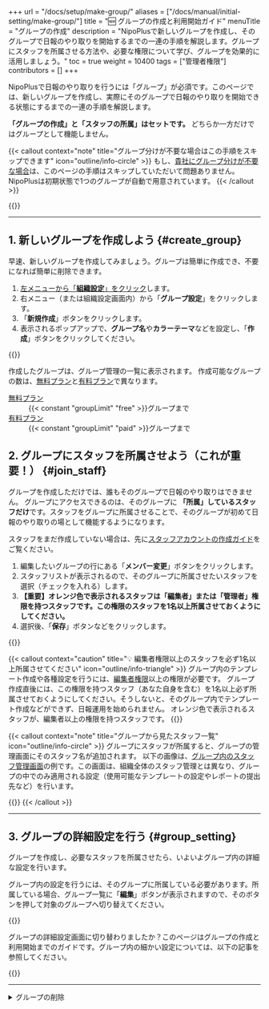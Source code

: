 +++
url = "/docs/setup/make-group/"
aliases = ["/docs/manual/initial-setting/make-group/"]
title = "🆕 グループの作成と利用開始ガイド"
menuTitle = "グループの作成"
description = "NipoPlusで新しいグループを作成し、そのグループで日報のやり取りを開始するまでの一連の手順を解説します。グループにスタッフを所属させる方法や、必要な権限について学び、グループを効果的に活用しましょう。"
toc = true
weight = 10400
tags = ["管理者権限"]
contributors = []
+++

NipoPlusで日報のやり取りを行うには「グループ」が必須です。このページでは、新しいグループを作成し、実際にそのグループで日報のやり取りを開始できる状態にするまでの一連の手順を解説します。

**「グループの作成」と「スタッフの所属」はセットです。** どちらか一方だけではグループとして機能しません。

{{< callout context="note" title="グループ分けが不要な場合はこの手順をスキップできます" icon="outline/info-circle" >}}
もし、[貴社にグループ分けが不要な場合](/docs/setup/_about/#group_merit)は、このページの手順はスキップしていただいて問題ありません。NipoPlusは初期状態で1つのグループが自動で用意されています。
{{< /callout >}}

{{<nextBlog>}}

---

## 1. 新しいグループを作成しよう {#create_group}

早速、新しいグループを作成してみましょう。グループは簡単に作成でき、不要になれば簡単に削除できます。

1.  [左メニューから「**組織設定**」をクリック](/docs/setup/staff-global/rank/#rootSettingBtn)します。
2.  右メニュー（または組織設定画面内）から「**グループ設定**」をクリックします。
3.  「**新規作成**」ボタンをクリックします。
4.  表示されるポップアップで、**グループ名**や**カラーテーマ**などを設定し、「**作成**」ボタンをクリックしてください。

{{<icatch filename="img/add_group" msg="新しいグループを作成するポップアップです。グループ名は後からでも変更できます。" alice="ok">}}

作成したグループは、グループ管理の一覧に表示されます。
作成可能なグループの数は、[無料プラン](/docs/price/free/)と[有料プラン](/docs/price/#fee)で異なります。

<dl class="basic">
<dt><a href="/docs/price/free/">無料プラン</a></dt>
<dd>{{< constant "groupLimit" "free" >}}グループまで</dd>
<dt><a href="/docs/price/fee/">有料プラン</a></dt>
<dd>{{< constant "groupLimit" "paid" >}}グループまで</dd>
</dl>

## 2. グループにスタッフを所属させよう（これが重要！） {#join_staff}

グループを作成しただけでは、誰もそのグループで日報のやり取りはできません。
グループにアクセスできるのは、そのグループに **「所属」しているスタッフだけ**です。スタッフをグループに所属させることで、そのグループが初めて日報のやり取りの場として機能するようになります。

スタッフをまだ作成していない場合は、先に[スタッフアカウントの作成ガイド](/docs/setup/staff-global/make/)をご覧ください。

1.  編集したいグループの行にある「**メンバー変更**」ボタンをクリックします。
2.  スタッフリストが表示されるので、そのグループに所属させたいスタッフを選択（チェックを入れる）します。
3.  **【重要】オレンジ色で表示されるスタッフは「編集者」または「管理者」権限を持つスタッフです。この権限のスタッフを1名以上所属させておくようにしてください。**
4.  選択後、「**保存**」ボタンなどをクリックします。

{{<icatch filename="img/assign-staff2" msg="グループに所属するスタッフを選択しましょう。✅の入ったスタッフは所属済みです">}}

{{< callout context="caution" title="💡 編集者権限以上のスタッフを必ず1名以上所属させてください" icon="outline/info-triangle" >}}
グループ内のテンプレート作成や各種設定を行うには、[編集者権限](/docs/setup/staff-global/rank/)以上の権限が必要です。
グループ作成直後には、この権限を持つスタッフ（あなた自身を含む）を1名以上必ず所属させておくようにしてください。そうしないと、そのグループ内でテンプレート作成などができず、日報運用を始められません。
オレンジ色で表示されるスタッフが、編集者以上の権限を持つスタッフです。
{{</callout>}}

{{< callout context="note" title="グループから見たスタッフ一覧" icon="outline/info-circle" >}}
グループにスタッフが所属すると、グループの管理画面にそのスタッフ名が追加されます。
以下の画像は、[グループ内のスタッフ管理画面](/docs/setup/staff-local/_about/)の例です。この画面は、組織全体のスタッフ管理とは異なり、グループの中でのみ適用される設定（使用可能なテンプレートの設定やレポートの提出先など）を行います。

{{<icatch filename="img/group-member" msg="グループ内から見た所属スタッフの一覧画面です。" alice="here">}}
{{< /callout >}}

---

## 3. グループの詳細設定を行う {#group_setting}

グループを作成し、必要なスタッフを所属させたら、いよいよグループ内の詳細な設定を行います。

グループ内の設定を行うには、そのグループに所属している必要があります。所属している場合、グループ一覧に「**編集**」ボタンが表示されますので、そのボタンを押して対象のグループへ切り替えてください。

{{<icatch filename="img/move-group" msg="ここではグループを作って所属スタッフを決めるまでです。各種設定は別の画面から行います。" alice="guide">}}

グループの詳細設定画面に切り替わりましたか？このページはグループの作成と利用開始までのガイドです。グループ内の細かい設定については、以下の記事を参照してください。

{{<nextBlog>}}

---

<details>
  <summary>グループの削除</summary>

## 4. 不要になったグループの削除 {#remove}

グループが不要になった場合は、安全に削除できます。グループの削除は、「無効化」と「完全に削除」の2段階で行われます。

### 4-1. グループの無効化と完全に削除する方法 {#disable}

まずグループを無効化し、その後に完全に削除します。

1.  [左メニューから「**組織設定**」をクリック](/docs/setup/staff-global/rank/#rootSettingBtn)します。
2.  「グループ管理」のセクションまでスクロールします。
3.  削除したいグループの行にある「**ゴミ箱**」アイコンをクリックします。
4.  ゴミ箱アイコンをクリックすると、そのグループは「グループ一覧」から「**無効化されたグループ**」のセクションに移動します。この時点で、すべてのスタッフはそのグループ内のデータ（レポートや予定、アクセスログなど）に対するアクセス権を失います。
5.  「無効化されたグループ」を開き、完全に削除したいグループの「**完全に削除**」ボタンをクリックします。

{{<iTablet filename="img/remove-group" msg="不要なグループは、まず無効化してアクセス権限を全て喪失させましょう。その後、完全に削除できます。" alice="ok">}}

「完全に削除」ボタンをクリックすると、誤操作を防ぐための確認メッセージが表示されます。確認後、「削除」ボタンをクリックすると削除のリクエストが受領されます。
すべてのデータを削除するため、処理はサーバー側で行われます。データの量にもよりますが、完了には数十秒ほどかかります。処理が完了すると、「無効化されたグループ」一覧からそのグループが表示されなくなります。

{{< callout context="note" title="管理者であってもアクセス権の影響を受けます" icon="outline/info-circle" >}}
アクセス権の喪失は管理者も例外ではありません。グループを無効化すると、管理者であってもそのグループへのアクセスや、所属していないグループへのアクセスはできなくなります。
{{< /callout >}}

### 4-2. 無効化時に「権限不足」が表示される場合 {#message}

グループを無効化した直後に「**権限不足のエラーメッセージ**」が表示されることがあります。

このエラーは、無効化しようとしているグループのデータを監視するフラグ（例：レポートの監視など）が立っているときに発生します。監視中のグループが無効化されたことにより、監視の権限が無くなることでエラーが表示されるものです。

「無効化されたグループ」に移動していれば、無効化自体は正常に動作しているのでご安心ください。

</details>
